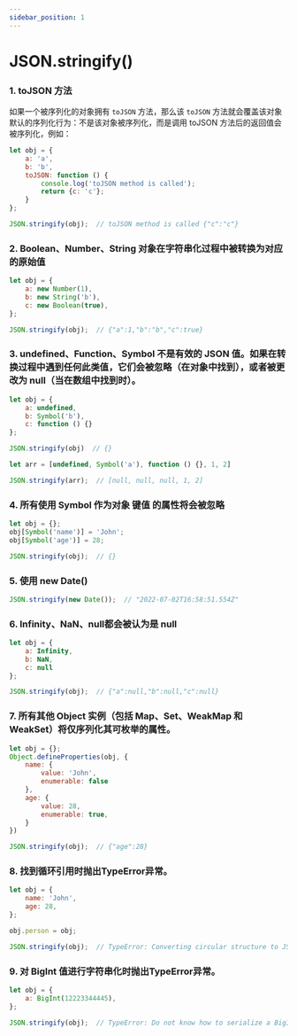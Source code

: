 ```yaml
---
sidebar_position: 1
---
```


# JSON.stringify()

### 1. toJSON 方法

如果一个被序列化的对象拥有 `toJSON` 方法，那么该 `toJSON` 方法就会覆盖该对象默认的序列化行为：不是该对象被序列化，而是调用 toJSON 方法后的返回值会被序列化，例如：

```javascript
let obj = {
    a: 'a',
    b: 'b',
    toJSON: function () {
        console.log('toJSON method is called');
        return {c: 'c'};
    }
};

JSON.stringify(obj);  // toJSON method is called {"c":"c"}
```

### 2. Boolean、Number、String 对象在字符串化过程中被转换为对应的原始值

```javascript
let obj = {
    a: new Number(1),
    b: new String('b'),
    c: new Boolean(true),
};

JSON.stringify(obj);  // {"a":1,"b":"b","c":true}
```

### 3. undefined、Function、Symbol 不是有效的 JSON 值。如果在转换过程中遇到任何此类值，它们会被忽略（在对象中找到），或者被更改为 null（当在数组中找到时）。

```javascript
let obj = {
    a: undefined,
    b: Symbol('b'),
    c: function () {}
};

JSON.stringify(obj)  // {}
```

```javascript
let arr = [undefined, Symbol('a'), function () {}, 1, 2]

JSON.stringify(arr);  // [null, null, null, 1, 2]
```

### 4. 所有使用 Symbol 作为对象 键值 的属性将会被忽略

```javascript
let obj = {};
obj[Symbol('name')] = 'John';
obj[Symbol('age')] = 28;

JSON.stringify(obj);  // {}
```


### 5. 使用 new Date()

```javascript
JSON.stringify(new Date());  // "2022-07-02T16:58:51.554Z"
```

### 6. Infinity、NaN、null都会被认为是 null

```javascript
let obj = {
    a: Infinity,
    b: NaN,
    c: null
};

JSON.stringify(obj);  // {"a":null,"b":null,"c":null}
```

### 7. 所有其他 Object 实例（包括 Map、Set、WeakMap 和 WeakSet）将仅序列化其可枚举的属性。

```javascript
let obj = {};
Object.defineProperties(obj, {
    name: {
        value: 'John',
        enumerable: false
    },
    age: {
        value: 28,
        enumerable: true,
    }
})

JSON.stringify(obj);  // {"age":28}
```

### 8. 找到循环引用时抛出TypeError异常。
```javascript
let obj = {
    name: 'John',
    age: 28,
};

obj.person = obj;

JSON.stringify(obj);  // TypeError: Converting circular structure to JSON
```

### 9. 对 BigInt 值进行字符串化时抛出TypeError异常。
```javascript
let obj = {
    a: BigInt(12223344445),
};

JSON.stringify(obj);  // TypeError: Do not know how to serialize a BigInt
```



